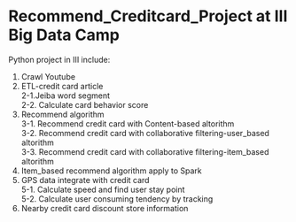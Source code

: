 # Recommend_Creditcard_Project at III Big Data Camp
Python project in III include:
1. Crawl Youtube  
2. ETL-credit card article  
2-1.Jeiba word segment  
2-2. Calculate card behavior score  
3. Recommend algorithm  
3-1. Recommend credit card with Content-based altorithm  
3-2. Recommend credit card with collaborative filtering-user_based altorithm  
3-3. Recommend credit card with collaborative filtering-item_based altorithm  
4. Item_based recommend algorithm apply to Spark  
5. GPS data integrate with credit card  
5-1. Calculate speed and find user stay point  
5-2. Calculate user consuming tendency by tracking  
6. Nearby credit card discount store information  
